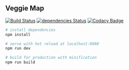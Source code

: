 ## Veggie Map

[![Build Status](https://travis-ci.org/starkland/veggiemap.svg?branch=master)](https://travis-ci.org/starkland/veggiemap) [![dependencies Status](https://david-dm.org/starkland/veggiemap/status.svg)](https://david-dm.org/starkland/veggiemap) [![Codacy Badge](https://api.codacy.com/project/badge/Grade/94ac2fa0836548739f8cb3f3b25b6cac)](https://www.codacy.com/app/thulioph/veggiemap?utm_source=github.com&amp;utm_medium=referral&amp;utm_content=starkland/veggiemap&amp;utm_campaign=Badge_Grade)

``` bash
# install dependencies
npm install

# serve with hot reload at localhost:8080
npm run dev

# build for production with minification
npm run build
```